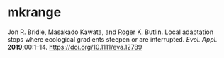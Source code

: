 # mkrange

Jon R. Bridle, Masakado Kawata, and Roger K. Butlin.
Local adaptation stops where ecological gradients steepen or are interrupted.
*Evol. Appl.* **2019**;00:1–14.
https://doi.org/10.1111/eva.12789

